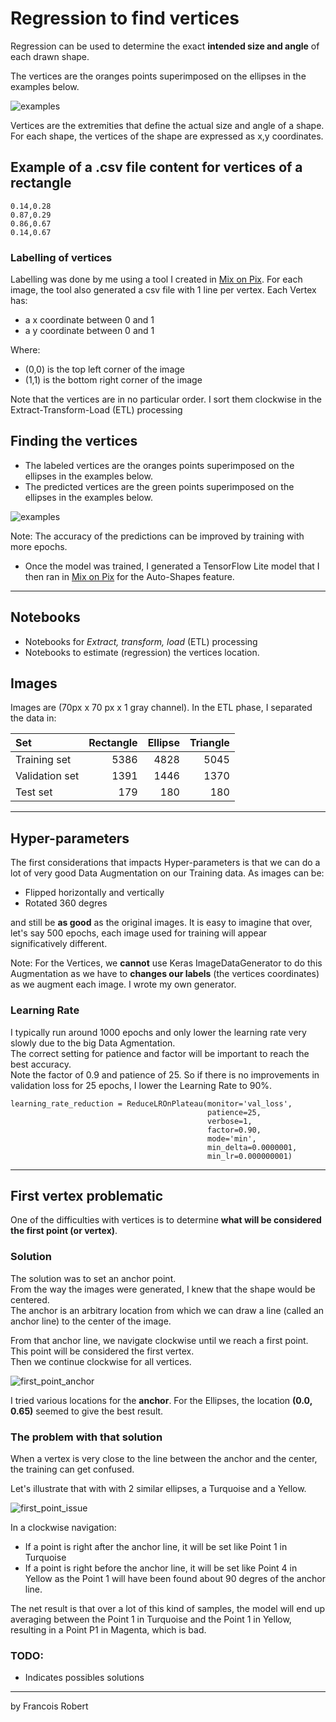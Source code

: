 # Regression to find vertices

Regression can be used to determine the exact **intended size and angle** of each drawn shape.

The vertices are the oranges points superimposed on the ellipses in the examples below.   

![examples](readme_images/vertices_ell.png)


Vertices are the extremities that define the actual size and angle of a shape.  
For each shape, the vertices of the shape are expressed as x,y coordinates.  

## Example of a .csv file content for vertices of a rectangle
```
0.14,0.28
0.87,0.29
0.86,0.67
0.14,0.67
```

### Labelling of vertices
Labelling was done by me using a tool I created in [Mix on Pix](https://apps.apple.com/us/app/mix-on-pix-text-on-photos/id633281586).
For each image, the tool also generated a csv file with 1 line per vertex.
Each Vertex has:
- a x coordinate between 0 and 1
- a y coordinate between 0 and 1

Where:
- (0,0) is the top left corner of the image
- (1,1) is the bottom right corner of the image

Note that the vertices are in no particular order. I sort them clockwise in the Extract-Transform-Load (ETL) processing

## Finding the vertices
- The labeled vertices are the oranges points superimposed on the ellipses in the examples below. 
- The predicted vertices are the green points superimposed on the ellipses in the examples below.

![examples](readme_images/predictions_ell.png)

Note: The accuracy of the predictions can be improved by training with more epochs.
- Once the model was trained, I generated a TensorFlow Lite model that I then ran in [Mix on Pix](https://apps.apple.com/us/app/mix-on-pix-text-on-photos/id633281586) for the Auto-Shapes feature.

---

## Notebooks
- Notebooks for *Extract, transform, load* (ETL) processing 
- Notebooks to estimate (regression) the vertices location.

## Images
Images are (70px x 70 px x 1 gray channel). In the ETL phase, I separated the data in:

| Set | Rectangle | Ellipse |  Triangle |
| :--------------|---------------: |---------------: |---------------: |
| Training set |  5386  | 4828  |  5045  |
| Validation set | 1391  | 1446  |  1370  |
| Test set | 179  |180  |  180  |

---
## Hyper-parameters
The first considerations that impacts Hyper-parameters is that we can do a lot of very good Data Augmentation on our Training data.
As images can be:
- Flipped horizontally and vertically
- Rotated 360 degres

and still be **as good** as the original images. It is easy to imagine that over, let's say 500 epochs, each image used for training will appear significatively different.

Note: For the Vertices, we **cannot** use Keras ImageDataGenerator to do this Augmentation as we have to **changes our labels** (the vertices coordinates) as we augment each image. I wrote my own generator.

### Learning Rate
I typically run around 1000 epochs and only lower the learning rate very slowly due to the big Data Agmentation.   
The correct setting for patience and factor will be important to reach the best accuracy.  
Note the factor of 0.9 and patience of 25. So if there is no improvements in validation loss for 25 epochs, I lower the Learning Rate to 90%.
```
learning_rate_reduction = ReduceLROnPlateau(monitor='val_loss',
                                            patience=25,
                                            verbose=1,
                                            factor=0.90, 
                                            mode='min',
                                            min_delta=0.0000001,
                                            min_lr=0.000000001)
```
---
## First vertex problematic
One of the difficulties with vertices is to determine **what will be considered the first point (or vertex)**.

### Solution
The solution was to set an anchor point.  
From the way the images were generated, I knew that the shape would be centered.  
The anchor is an arbitrary location from which we can draw a line (called an anchor line) to the center of the image.

From that anchor line, we navigate clockwise until we reach a first point. This point will be considered the first vertex.  
Then we continue clockwise for all vertices.  

![first_point_anchor](readme_images/first_point_anchor.PNG)

I tried various locations for the **anchor**. For the Ellipses, the location **(0.0, 0.65)** seemed to give the best result.
  
### The problem with that solution
When a vertex is very close to the line between the anchor and the center, the training can get confused.  

Let's illustrate that with with 2 similar ellipses, a Turquoise and a Yellow. 


![first_point_issue](readme_images/first_point_issue.PNG)

In a clockwise navigation:
- If a point is right after the anchor line, it will be set like Point 1 in Turquoise
- If a point is right before the anchor line, it will be set like Point 4 in Yellow as the Point 1 will have been found about 90 degres of the anchor line.

The net result is that over a lot of this kind of samples, the model will end up averaging between the Point 1 in Turquoise and the Point 1 in Yellow, resulting in a Point P1 in Magenta, which is bad.

### TODO:
- Indicates possibles solutions

---
by Francois Robert 

